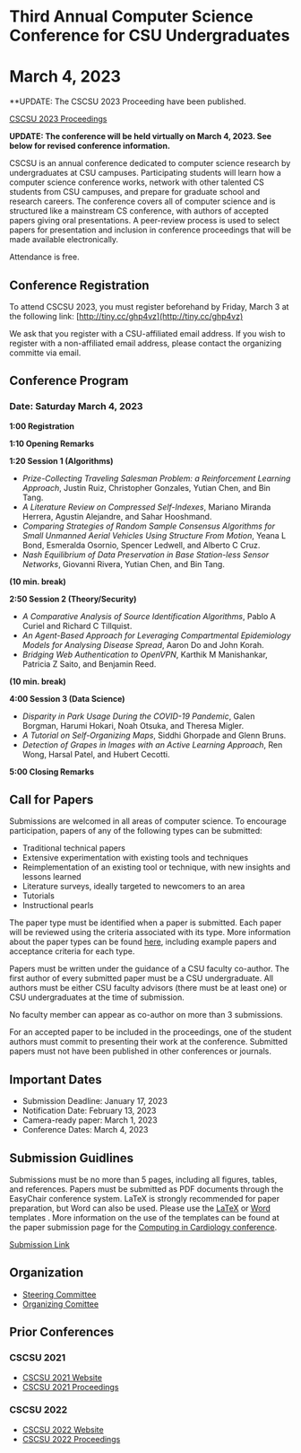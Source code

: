 # Third Annual Computer Science Conference for CSU Undergraduates
# March 4, 2023

**UPDATE: The CSCSU 2023 Proceeding have been published. 

[CSCSU 2023 Proceedings](https://scholarworks.calstate.edu/collections/w0892j378)

**UPDATE: The conference will be held virtually on March 4, 2023. See below for revised conference information.**

CSCSU is an annual conference dedicated to computer science research by undergraduates at CSU campuses. Participating students will learn how a computer science conference works, network with other talented CS students from CSU campuses, and prepare for graduate school and research careers. The conference covers all of computer science and is structured like a mainstream CS conference, with authors of accepted papers giving oral presentations. A peer-review process is used to select papers for presentation and inclusion in conference proceedings that will be made available electronically.

Attendance is free.

## Conference Registration ##
To attend CSCSU 2023, you must register beforehand by Friday, March 3 at the following link: [http://tiny.cc/ghp4vz](http://tiny.cc/ghp4vz)

We ask that you register with a CSU-affiliated email address.  If you wish to register with a non-affiliated email address, please contact the organizing committe via email.

## Conference Program ##
### Date: Saturday March 4, 2023

**1:00 Registration** 

**1:10 Opening Remarks**

**1:20 Session 1 (Algorithms)**

* *Prize-Collecting Traveling Salesman Problem: a Reinforcement Learning Approach*, Justin Ruiz, Christopher Gonzales, Yutian Chen, and Bin Tang. 
* *A Literature Review on Compressed Self-Indexes*, Mariano Miranda Herrera, Agustin Alejandre, and Sahar Hooshmand.
* *Comparing Strategies of Random Sample Consensus Algorithms for Small Unmanned Aerial Vehicles Using Structure From Motion*, Yeana L Bond, Esmeralda Osornio, Spencer Ledwell, and Alberto C Cruz.
* *Nash Equilibrium of Data Preservation in Base Station-less Sensor Networks*, Giovanni Rivera, Yutian Chen, and Bin Tang.

**(10 min. break)**

**2:50 Session 2 (Theory/Security)**
* *A Comparative Analysis of Source Identification Algorithms*, Pablo A Curiel and Richard C Tillquist.
* *An Agent-Based Approach for Leveraging Compartmental Epidemiology Models for Analysing Disease Spread*, Aaron Do and John Korah. 
* *Bridging Web Authentication to OpenVPN*, Karthik M Manishankar, Patricia Z Saito, and Benjamin Reed.

**(10 min. break)**

**4:00 Session 3 (Data Science)**
* *Disparity in Park Usage During the COVID-19 Pandemic*, Galen Borgman, Harumi Hokari, Noah Otsuka, and Theresa Migler.
* *A Tutorial on Self-Organizing Maps*, Siddhi Ghorpade and Glenn Bruns.
* *Detection of Grapes in Images with an Active Learning Approach*, Ren Wong, Harsal Patel, and Hubert Cecotti.

**5:00 Closing Remarks**

## Call for Papers ##
Submissions are welcomed in all areas of computer science. To encourage participation, papers of any of the following types can be submitted:

* Traditional technical papers
* Extensive experimentation with existing tools and techniques
* Reimplementation of an existing tool or technique, with new insights and lessons learned
* Literature surveys, ideally targeted to newcomers to an area
* Tutorials
* Instructional pearls

The paper type must be identified when a paper is submitted. Each paper will be reviewed using the criteria associated with its type. More information about the paper types can be found [here](https://cscsu-conference.github.io/Paper%20types%202022.pdf), including example papers and acceptance criteria for each type.

Papers must be written under the guidance of a CSU faculty co-author. The first author of every submitted paper must be a CSU undergraduate. All authors must be either CSU faculty advisors (there must be at least one) or CSU undergraduates at the time of submission.

No faculty member can appear as co-author on more than 3 submissions.

For an accepted paper to be included in the proceedings, one of the student authors must commit to presenting their work at the conference. Submitted papers must not have been published in other conferences or journals.

## Important Dates ##

* Submission Deadline: January 17, 2023
* Notification Date: February 13, 2023
* Camera-ready paper: March 1, 2023
* Conference Dates: March 4, 2023

## Submission Guidlines
Submissions must be no more than 5 pages, including all figures, tables, and references. Papers must be submitted as PDF documents through the EasyChair conference system. LaTeX is strongly recommended for paper preparation, but Word can also be used. Please use the [LaTeX](https://cscsu-conference.github.io/LatexTemplate.zip) or [Word](https://cscsu-conference.github.io/WordTemplate.docx) templates . More information on the use of the templates can be found at the paper submission page for the [Computing in Cardiology conference](http://www.cinc.org/instructions-for-preparing-and-submitting-full-papers/).

[Submission Link](https://cmt3.research.microsoft.com/CSCSU2023/Submission/Index)

## Organization
* [Steering Committee](./steering_comm.html)
* [Organizing Comittee](./organizing_comm.html)

## Prior Conferences
### CSCSU 2021
* [CSCSU 2021 Website](./index21.html)
* [CSCSU 2021 Proceedings](https://scholarworks.calstate.edu/collections/zp38wj490?locale=en)

### CSCSU 2022
* [CSCSU 2022 Website](./index22.html)
* [CSCSU 2022 Proceedings](https://scholarworks.calstate.edu/collections/4q77fx96x?locale=en)
